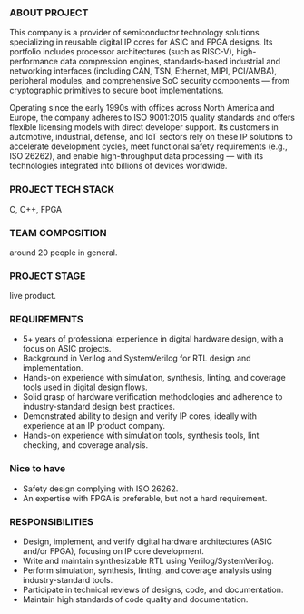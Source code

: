 ### ABOUT PROJECT

This company is a provider of semiconductor technology solutions specializing
in reusable digital IP cores for ASIC and FPGA designs. Its portfolio includes
processor architectures (such as RISC-V), high-performance data compression
engines, standards-based industrial and networking interfaces (including CAN,
TSN, Ethernet, MIPI, PCI/AMBA), peripheral modules, and comprehensive SoC
security components — from cryptographic primitives to secure boot
implementations.

Operating since the early 1990s with offices across North America and Europe,
the company adheres to ISO 9001:2015 quality standards and offers flexible
licensing models with direct developer support. Its customers in automotive,
industrial, defense, and IoT sectors rely on these IP solutions to accelerate
development cycles, meet functional safety requirements (e.g., ISO 26262), and
enable high-throughput data processing — with its technologies integrated into
billions of devices worldwide.

### PROJECT TECH STACK

С, C++, FPGA

### TEAM COMPOSITION

around 20 people in general.

### PROJECT STAGE

live product.

### REQUIREMENTS

  * 5+ years of professional experience in digital hardware design, with a focus on ASIC projects.
  * Background in Verilog and SystemVerilog for RTL design and implementation.
  * Hands-on experience with simulation, synthesis, linting, and coverage tools used in digital design flows.
  * Solid grasp of hardware verification methodologies and adherence to industry-standard design best practices.
  * Demonstrated ability to design and verify IP cores, ideally with experience at an IP product company.
  * Hands-on experience with simulation tools, synthesis tools, lint checking, and coverage analysis.

###  Nice to have

  * Safety design complying with ISO 26262.
  * An expertise with FPGA is preferable, but not a hard requirement.

### RESPONSIBILITIES

  * Design, implement, and verify digital hardware architectures (ASIC and/or FPGA), focusing on IP core development.
  * Write and maintain synthesizable RTL using Verilog/SystemVerilog.
  * Perform simulation, synthesis, linting, and coverage analysis using industry-standard tools.
  * Participate in technical reviews of designs, code, and documentation.
  * Maintain high standards of code quality and documentation.